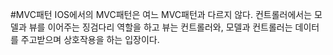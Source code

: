 #MVC패턴
IOS에서의 MVC패턴은 여느 MVC패턴과 다르지 않다. 컨트롤러에서는 모델과 뷰를 이어주는 징검다리 역할을 하고 뷰는 컨트롤러와, 모델과 컨트롤러는 데이터를 주고받으며 상호작용을 하는 입장이다.
